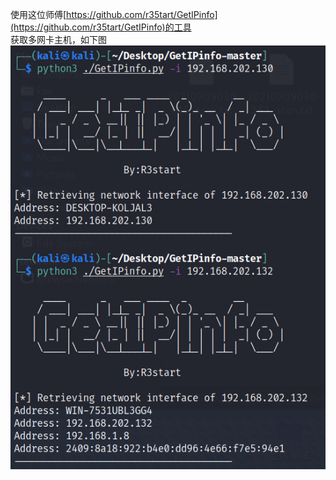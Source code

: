 使用这位师傅[https://github.com/r35tart/GetIPinfo](https://github.com/r35tart/GetIPinfo)的工具  
获取多网卡主机，如下图  
![image](./0.png)
